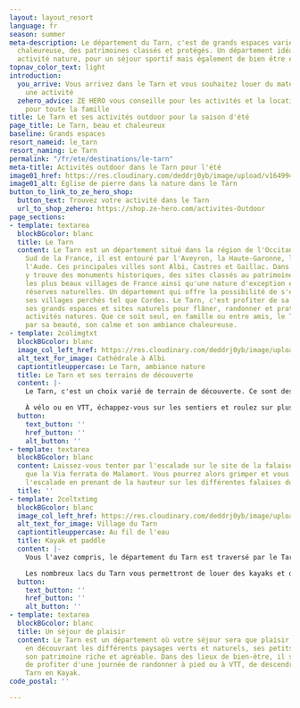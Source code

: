 ```yaml
---
layout: layout_resort
language: fr
season: summer
meta-description: Le département du Tarn, c'est de grands espaces variées, une population
  chaleureuse, des patrimoines classés et protégés. Un département idéal pour les
  activité nature, pour un séjour sportif mais également de bien être et de détente.
topnav_color_text: light
introduction:
  you_arrive: Vous arrivez dans le Tarn et vous souhaitez louer du matériel ou trouver
    une activité
  zehero_advice: ZE HERO vous conseille pour les activités et la location des équipements
    pour toute la famille
title: Le Tarn et ses activités outdoor pour la saison d'été
page_title: Le Tarn, beau et chaleureux
baseline: Grands espaces
resort_nameid: le_tarn
resort_naming: Le Tarn
permalink: "/fr/ete/destinations/le-tarn"
meta-title: Activités outdoor dans le Tarn pour l'été
image01_href: https://res.cloudinary.com/deddrj0yb/image/upload/v1649941397/website/resorts/Tarn/chapel-6548687_1920.jpg
image01_alt: Eglise de pierre dans la nature dans le Tarn
button_to_link_to_ze_hero_shop:
  button_text: Trouvez votre activité dans le Tarn
  url_to_shop_zehero: https://shop.ze-hero.com/activites-Outdoor
page_sections:
- template: textarea
  blockBGcolor: blanc
  title: Le Tarn
  content: Le Tarn est un département situé dans la région de l'Occitanie. Situé au
    Sud de la France, il est entouré par l'Aveyron, la Haute-Garonne, l'Hérault et
    l'Aude. Ces principales villes sont Albi, Castres et Gaillac. Dans le Tarn, on
    y trouve des monuments historiques, des sites classés au patrimoine de l'UNESCO,
    les plus beaux villages de France ainsi qu'une nature d'exception et de grandes
    réserves naturelles. Un département qui offre la possibilité de s'évader. Découvrez
    ses villages perchés tel que Cordes. Le Tarn, c'est profiter de sa rivière, de
    ses grands espaces et sites naturels pour flâner, randonner et pratiquer diverses
    activités natures. Que ce soit seul, en famille ou entre amis, le Tarn vous s'émerveillera
    par sa beauté, son calme et son ambiance chaleureuse.
- template: 2colimgtxt
  blockBGcolor: blanc
  image_col_left_href: https://res.cloudinary.com/deddrj0yb/image/upload/v1649941457/website/resorts/Tarn/daniel-photographie-j1rC2NQGm84-unsplash.jpg
  alt_text_for_image: Cathédrale à Albi
  captiontitleuppercase: Le Tarn, ambiance nature
  title: Le Tarn et ses terrains de découverte
  content: |-
    Le Tarn, c'est un choix varié de terrain de découverte. Ce sont des espaces ruraux, forestiers et naturels pour le plaisir de tous. Vous trouverez divers sites naturels tels que la montagne noire, les cascades d'Arifat, le Sentier de Las Planque, les Rocs de Crémaussel du Sidobre, la Capelette à Dourgne (ci-contre en photo). Vous découvrirez aussi le parc régional naturel du Haut-Langedoc avec sa faune, sa flore riche et préservé. Entre ses lacs et ses grands espaces, vous pourrez randonner et découvrir ces paysages, son histoire et son patrimoine. La randonnée vous permettra de découvrir le cœur de ce département, de marcher dans l'histoire. Partez également sur le chemin de St Jacques de Compostelle et marcher plusieurs jours sur les traces de ce pèlerinage.

    À vélo ou en VTT, échappez-vous sur les sentiers et roulez sur plus de 2000 km de sentiers dédiées à la pratique du VTT. Une destination prisée par les amateurs de VTT. Avec de nombreuses écoles de VTT, vous pourrez avec guide partir sur des circuits, vous faisant découvrir les lieux et vivre un moment sportif et sensationnel. Vous découvrirez de nombreux circuits. Le vélo de route sera également une activité idéale pour rouler et découvrir les gorges du Tarn, ainsi que les différents villages et villes pittoresques du Tar.
  button:
    text_button: ''
    href_button: ''
    alt_button: ''
- template: textarea
  blockBGcolor: blanc
  content: Laissez-vous tenter par l'escalade sur le site de la falaise du Vic ainsi
    que la Via ferrata de Malamort. Vous pourrez alors grimper et vous s'initier à
    l'escalade en prenant de la hauteur sur les différentes falaises du Tarn.
  title: ''
- template: 2coltxtimg
  blockBGcolor: blanc
  image_col_left_href: https://res.cloudinary.com/deddrj0yb/image/upload/v1649941482/website/resorts/Tarn/pexels-erica-%E3%82%A8%E3%83%AA%E3%82%AB-7929679.jpg
  alt_text_for_image: Village du Tarn
  captiontitleuppercase: Au fil de l'eau
  title: Kayak et paddle
  content: |-
    Vous l'avez compris, le département du Tarn est traversé par le Tarn. Vous pourrez alors trouver de nombreuses activités d'eau vives qui vous permettent alors de randonner et de découvrir ces lieux tout comme de vivre des sensations fortes et de partage. Vous retrouverez de nombreuses écoles de canoë-kayak le long du Tarn. Vous pourrez également en pratiquer dans les gorges de l'Aveyron. Randonnez en paddle avec toute la famille pour un moment agréable dans un environnement naturel.

    Les nombreux lacs du Tarn vous permettront de louer des kayaks et des paddles afin de partir randonner et pagayer pour en découvrir chaque recoin. Vous pourrez découvrir également la planche à voile lorsque le vent le permettra et vous initier à ce sport qui demande deux éléments : l'eau et l'air.
  button:
    text_button: ''
    href_button: ''
    alt_button: ''
- template: textarea
  blockBGcolor: blanc
  title: Un séjour de plaisir
  content: Le Tarn est un département où votre séjour sera que plaisir, allez flâner
    en découvrant les différents paysages verts et naturels, ses petits villages,
    son patrimoine riche et agréable. Dans des lieux de bien-être, il sera alors agréable
    de profiter d'une journée de randonner à pied ou à VTT, de descendre le long du
    Tarn en Kayak.
code_postal: ''

---
```

